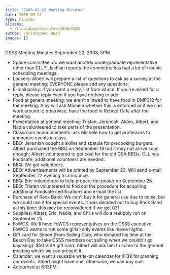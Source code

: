 ```yaml
---
title: "2008-09-22 Meeting Minutes"
date: 2008-09-22
type: minutes
aliases:
  - /club/about/minutes/2008/0922
author: Christopher Head
images: []
---
```


CSSS Meeting Minutes
September 22, 2008, 5PM

*   Space committee: do we want another undergraduate representative other than CLL? Llachlan reports the committee has had a lot of trouble scheduling meetings.
*   Lockers: Albert will prepare a list of questions to ask as a survey at the general meeting; EVERYONE please add any questions.
*   E-mail policy: if you want a reply, list from whom. If you're asked for a reply, please reply even if you have nothing to add.
*   Food at general meeting: we aren't allowed to have food in DMP310 for the meeting. Amy will ask Michele whether this is enforced or if we can work around it; otherwise, have the food in Reboot Cafe after the meeting.
*   Presentation at general meeting: Tristan, Jeremiah, Alden, Albert, and Nadia volunteered to take parts of the presentation.
*   Classroom announcements: ask Michele how to get professors to announce events in class.
*   BBQ: Jeremiah bought a skillet and spatula for precooking burgers. Albert purchased the BBQ on September 19 but it may not arrive soon enough; Albert volunteered to get coal for the old GSA BBQs. CLL has Foodsafe; additional volunteers are needed.
*   BBQ: We got volunteers.
*   BBQ: Advertisements will be printed by September 23. Will send e-mail September 22 evening to announce.
*   BBQ: Eric volunteered to help prepare the poster on September 25.
*   BBQ: Tristan volunteered to find out the procedure for acquiring additional Foodsafe certifications and e-mail the list.
*   Purchase of Rock Band: We can't buy it for general use due to noise, but we could use it for special events. It was decided not to buy Rock Band at this time; this may be reconsidered if we get 021.
*   Supplies: Albert, Eric, Nadia, and Chris will do a resupply run on September 25.
*   FoWCS: We'll have FoWCS representatives on the CSSS executive. FoWCS wants to run some girls'-only events like movie nights.
*   Gift card for Simon (from Sailing Club, who donated his time at the Beach Day to take CSSS members out sailing when we couldn't go kayaking): $50 VISA gift card; Albert will ask him to come to the general meeting where we can present it.
*   Calendar: we want a reusable write-on calendar for X139 for planning our events. Albert might have one; otherwise, we can buy one.
*   Adjourned at 6:13PM.
